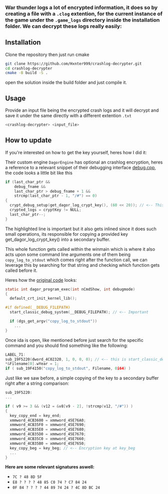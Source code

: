 ### War thunder logs a lot of encrypted information, it does so by creating a file with a `.clog` extention, for the current instance of the game under the `.game_logs` directory inside the installation folder. We can decrypt these logs really easily:
## Installation

Clone the repository then just run cmake

```bash
git clone https://github.com/Hxnter999/crashlog-decrypter.git
cd crashlog-decrypter
cmake -B build -S .
```
open the solution inside the build folder and just compile it. 
## Usage
Provide an input file being the encrypted crash logs and it will decrypt and save it under the same directly with a different extention `.txt`

```bash
<crashlog-decrypter> <input_file>
```


## How to update
If you're interested on how to get the key yourself, heres how I did it:

Their custom engine `DagorEngine` has optional an crashlog encryption, heres a reference to a relevant snippet of their debugging interface [debug.cpp](https://github.com/GaijinEntertainment/DagorEngine/tree/main/prog/engine/kernel/debug.cpp#L551), the code looks a little bit like this

```C
if (last_char_ptr && 
    debug_fname && 
    last_char_ptr > debug_fname + 1 && 
    strcmp(last_char_ptr - 1, "/#") == 0) 
{
  crypt_debug_setup(get_dagor_log_crypt_key(), (60 << 20)); // <-- This is important
  crypted_logs = cryptKey != NULL;
  last_char_ptr--;
}
```

The highlighted line is important but it also gets inlined since it does such small operations, its responsible for copying a provided key get_dagor_log_crypt_key() into a secondary buffer.

This whole function gets called within the winmain which is where it also acts upon some command line arguments one of them being `copy_log_to_stdout` which comes right after the function call, we can leverage this by searching for that string and checking which function gets called before it.

Heres how the [original code](https://github.com/GaijinEntertainment/DagorEngine/tree/main/prog/dagorInclude/startup/dag_winMain.inc.cpp#L104) looks:

```C
static int dagor_program_exec(int nCmdShow, int debugmode)
{
  default_crt_init_kernel_lib();

#if defined(__DEBUG_FILEPATH)
  start_classic_debug_system(__DEBUG_FILEPATH); // <-- Important

  if (dgs_get_argv("copy_log_to_stdout"))
    ...
}
```

Once ida is open, like mentioned before just search for the specific command and you should find something like the following:

```C
LABEL_71:
sub_19F5220(dword_4C02320, 1, 0, 0, 0); // <-- this is start_classic_debug_system()
*&Filename[0].wYear = 1;
if ( sub_19F4150("copy_log_to_stdout", Filename, 0i64) )
```

Just like we saw before, a simple copying of the key to a secondary buffer right after a string comparison:
```C
sub_19F5220:
...

if ( v9 >= 3 && (v12 = &v8[v9 - 2], !strcmp(v12, "/#")) )
{
  key_copy_end = key_end;
  xmmword_4CB3600 = xmmword_45E76A0;
  xmmword_4CB35F0 = xmmword_45E7690;
  xmmword_4CB35E0 = xmmword_45E7680;
  xmmword_4CB35D0 = xmmword_45E7670;
  xmmword_4CB35C0 = xmmword_45E7660;
  xmmword_4CB35B0 = xmmword_45E7650;
  key_copy_beg = key_beg; // <-- Encryption key at key_beg
  ...
}
```

**Here are some relevant signatures aswell:**
- `7C ? 48 8D 5F`
- `E8 ? ? ? ? 48 85 C0 74 ? C7 84 24`
- `0F 84 ? ? ? ? 44 89 74 24 ? 4C 8D BC 24`
